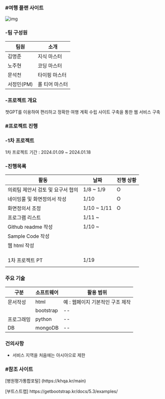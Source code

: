 ### #여행 플랜 사이트

![img](https://github.com/nohjuhyeon/AI_L.K.J/assets/151099231/be4e13da-8bc0-4ce7-a11b-dc324bb60089)

### -팀 구성원 

|팀원|소개|
|--|--|
|김명준|지식 마스터|
|노주현|코딩 마스터|
|문석천|타이핑 마스터|
|서정민(PM)|롤 티어 마스터|

### -프로젝트 개요
<p> 챗GPT를 이용하여 편리하고 정확한 여행 계획 수립 사이트 구축을 통한 웹 서비스 구축 </p>

### #프로젝트 진행

### -1차 프로젝트 

<p> 1차 프로젝트 기간 : 2024.01.09 ~ 2024.01.18 </p>

### -진행목록

|활동|날짜|진행 상황|
|--|--|--|
|의뢰팀 제안서 검토 및 요구서 협의|1/8 ~ 1/9|O|
|네이밍룰 및 화면정의서 작성|1/10|O|
|화면정의서 조정|1/10 ~ 1/11|O|
|프로그램 리스트|1/11 ~||
|Github readme 작성|1/10 ~||
|Sample Code 작성|||
|웹 html 작성|||
||||
||||
||||
|1차 프로젝트 PT|1/19||
||||

### 주요 기술

|구분|소프트웨어|활용 범위|
|--|--|--|
|문서작성|html| 예 : 웹페이지 기본적인 구조 제작|
||bootstrap|--|
|프로그래밍|python|--|
|DB|mongoDB|--|


### 건의사항
- 서비스 지역을 처음에는 아시아으로 제한

### #참조 사이트

<p> [병원평가통합포털] (https://khqa.kr/main) </p>
<p> [부트스트랩] https://getbootstrap.kr/docs/5.3/examples/ </p>

